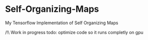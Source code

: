 # Self-Organizing-Maps
My Tensorflow Implementation of Self Organizing Maps

/!\ Work in progress
todo: optimize code so it runs completly on gpu
